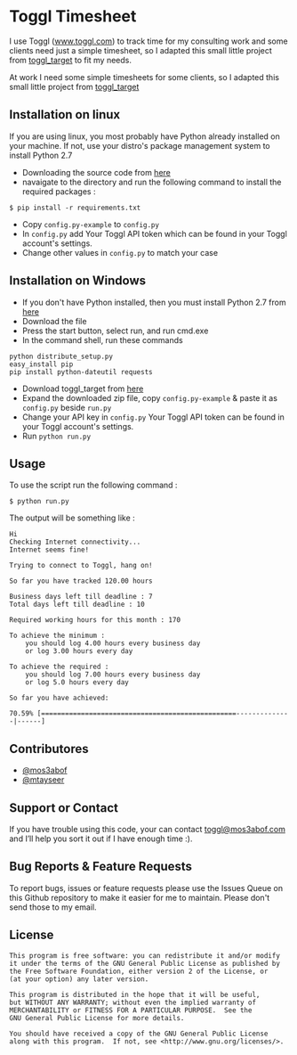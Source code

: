 Toggl Timesheet
===============

I use Toggl (www.toggl.com) to track time for my consulting work and some clients need just a simple timesheet, so I adapted this small little project from [toggl_target](https://github.com/mos3abof/toggl_target) to fit my needs.

At work I need some simple timesheets for some clients, so I adapted this small little project from [toggl_target](https://github.com/mos3abof/toggl_target) 

Installation on linux
---------------------

If you are using linux, you most probably have Python already installed on your machine.
If not, use your distro's package management system to install Python 2.7

* Downloading the source code from [here](https://github.com/mos3abof/toggl_target/archive/master.zip)
* navaigate to the directory and run the following command to install the required packages :

```
$ pip install -r requirements.txt
```

* Copy `config.py-example` to `config.py`
* In `config.py` add Your Toggl  API token which can be found in your Toggl account's settings.
* Change other values in `config.py` to match your case

Installation on Windows
-----------------------

* If you don't have Python installed, then you must install Python 2.7 from [here](http://python.org/ftp/python/2.7.5/python-2.7.5.msi)
* Download the file
* Press the start button, select run, and run cmd.exe
* In the command shell, run these commands

```
python distribute_setup.py
easy_install pip
pip install python-dateutil requests
```

* Download toggl_target from [here](https://github.com/mos3abof/toggl_target/archive/master.zip)
* Expand the downloaded zip file, copy `config.py-example` & paste it as `config.py` beside `run.py`
* Change your API key in `config.py` Your Toggl  API token can be found in your Toggl account's settings.
* Run `python run.py`

Usage
-----

To use the script run the following command :

```
$ python run.py
```

The output will be something like :

```
Hi
Checking Internet connectivity...
Internet seems fine!

Trying to connect to Toggl, hang on!

So far you have tracked 120.00 hours

Business days left till deadline : 7
Total days left till deadline : 10

Required working hours for this month : 170

To achieve the minimum :
    you should log 4.00 hours every business day
    or log 3.00 hours every day

To achieve the required :
    you should log 7.00 hours every business day
    or log 5.0 hours every day

So far you have achieved:

70.59% [=================================================--------------|------]
```

Contributores
-------------

* [@mos3abof](http://www.mos3abof.com)
* [@mtayseer](http://www.mtayseer.net)


Support or Contact
------------------
If you have trouble using this code, your can contact toggl@mos3abof.com and I’ll help you sort it out if I have enough time :).



Bug Reports & Feature Requests
------------------------------

To report bugs, issues or feature requests please use the Issues Queue on this Github repository to make it easier for me to maintain. Please don't send those to my email.



License
-------

```
This program is free software: you can redistribute it and/or modify
it under the terms of the GNU General Public License as published by
the Free Software Foundation, either version 2 of the License, or
(at your option) any later version.

This program is distributed in the hope that it will be useful,
but WITHOUT ANY WARRANTY; without even the implied warranty of
MERCHANTABILITY or FITNESS FOR A PARTICULAR PURPOSE.  See the
GNU General Public License for more details.

You should have received a copy of the GNU General Public License
along with this program.  If not, see <http://www.gnu.org/licenses/>.
```
